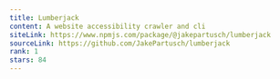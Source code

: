 ```yaml
---
title: Lumberjack
content: A website accessibility crawler and cli
siteLink: https://www.npmjs.com/package/@jakepartusch/lumberjack
sourceLink: https://github.com/JakePartusch/lumberjack
rank: 1
stars: 84
---
```

